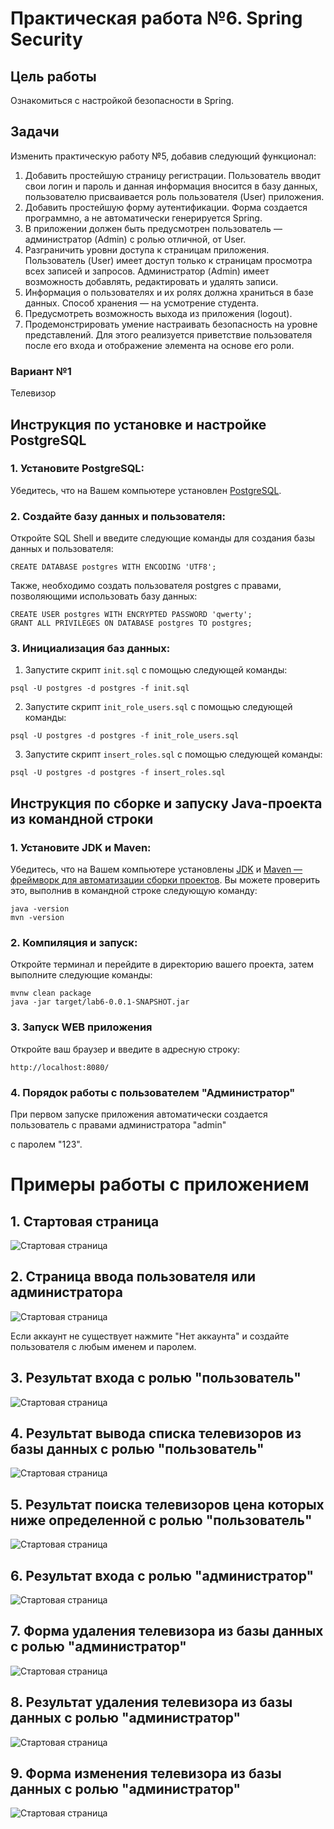 # Практическая работа №6. Spring Security

## Цель работы

Ознакомиться с настройкой безопасности в Spring.

## Задачи

Изменить практическую работу №5, добавив следующий функционал:

1. Добавить простейшую страницу регистрации. Пользователь вводит свои логин и пароль и данная информация вносится в базу данных, пользователю присваивается роль пользователя (User) приложения.
2. Добавить простейшую форму аутентификации. Форма создается программно, а не автоматически генерируется Spring.
3. В приложении должен быть предусмотрен пользователь — администратор (Admin) с ролью отличной, от User.
4. Разграничить уровни доступа к страницам приложения. Пользователь (User) имеет доступ только к страницам просмотра всех записей и запросов. Администратор (Admin) имеет возможность добавлять, редактировать и удалять записи.
5. Информация о пользователях и их ролях должна храниться в базе данных. Способ хранения — на усмотрение студента.
6. Предусмотреть возможность выхода из приложения (logout).
7. Продемонстрировать умение настраивать безопасность на уровне представлений. Для этого реализуется приветствие пользователя после его входа и отображение элемента на основе его роли.

### Вариант №1

Телевизор

## Инструкция по установке и настройке PostgreSQL

### 1. Установите PostgreSQL:

Убедитесь, что на Вашем компьютере установлен [PostgreSQL](https://www.postgresql.org/download/).

### 2. Создайте базу данных и пользователя:

Откройте SQL Shell и введите следующие команды для создания базы данных и пользователя:

```
CREATE DATABASE postgres WITH ENCODING 'UTF8';
```

Также, необходимо создать пользователя postgres с правами, позволяющими использовать базу данных:

```
CREATE USER postgres WITH ENCRYPTED PASSWORD 'qwerty';
GRANT ALL PRIVILEGES ON DATABASE postgres TO postgres; 
```

### 3. Инициализация баз данных:

1. Запустите скрипт ```init.sql``` с помощью следующей команды:

```
psql -U postgres -d postgres -f init.sql
```

2.  Запустите скрипт ```init_role_users.sql``` с помощью следующей команды:
  
```
psql -U postgres -d postgres -f init_role_users.sql
```

3. Запустите скрипт ```insert_roles.sql``` с помощью следующей команды:
  
```
psql -U postgres -d postgres -f insert_roles.sql
```

## Инструкция по сборке и запуску Java-проекта из командной строки

### 1. Установите JDK и Maven:

Убедитесь, что на Вашем компьютере
установлены [JDK](https://www.oracle.com/java/technologies/downloads/)
и [Maven — фреймворк для автоматизации сборки проектов](https://maven.apache.org/). Вы можете проверить это,
выполнив в командной строке следующую команду:

```
java -version
mvn -version
```

### 2. Компиляция и запуск:

Откройте терминал и перейдите в директорию вашего проекта, затем выполните следующие команды:

```
mvnw clean package
java -jar target/lab6-0.0.1-SNAPSHOT.jar
```

### 3. Запуск WEB приложения

Откройте ваш браузер и введите в адресную строку:

```
http://localhost:8080/
```

### 4. Порядок работы с пользователем "Администратор"

При первом запуске приложения автоматически создается пользователь с правами администратора "admin"

с паролем "123".

# Примеры работы с приложением


## 1. Стартовая страница

 
![Стартовая страница](Home.jpg)


## 2. Страница ввода пользователя или администратора


![Стартовая страница](login.jpg)

Если аккаунт не существует нажмите "Нет аккаунта" и создайте пользователя с любым именем и паролем. 


## 3. Результат входа с ролью "пользователь"


![Стартовая страница](user2.jpg)


## 4. Результат вывода списка телевизоров из базы данных с ролью "пользователь"


![Стартовая страница](TVuser21.jpg)


## 5. Результат поиска телевизоров цена которых ниже определенной с ролью "пользователь"


![Стартовая страница](Searchresultuser2.jpg)


## 6. Результат входа с ролью "администратор"


![Стартовая страница](admin.jpg)  


## 7. Форма удаления телевизора из базы данных с ролью "администратор"


![Стартовая страница](adminDeleteTV.jpg)  


## 8. Результат удаления телевизора из базы данных с ролью "администратор"


![Стартовая страница](adminDeleteTVResult.jpg)  


## 9. Форма изменения телевизора из базы данных с ролью "администратор"


![Стартовая страница](adminreductResult.jpg)  









    



   

   
